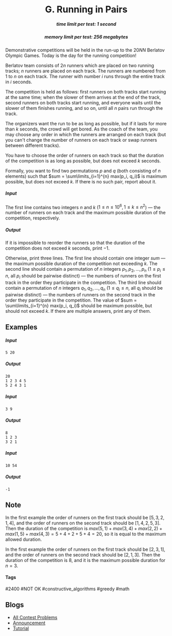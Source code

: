 <h1 style='text-align: center;'> G. Running in Pairs</h1>

<h5 style='text-align: center;'>time limit per test: 1 second</h5>
<h5 style='text-align: center;'>memory limit per test: 256 megabytes</h5>

Demonstrative competitions will be held in the run-up to the $20NN$ Berlatov Olympic Games. Today is the day for the running competition!

Berlatov team consists of $2n$ runners which are placed on two running tracks; $n$ runners are placed on each track. The runners are numbered from $1$ to $n$ on each track. The runner with number $i$ runs through the entire track in $i$ seconds.

The competition is held as follows: first runners on both tracks start running at the same time; when the slower of them arrives at the end of the track, second runners on both tracks start running, and everyone waits until the slower of them finishes running, and so on, until all $n$ pairs run through the track.

The organizers want the run to be as long as possible, but if it lasts for more than $k$ seconds, the crowd will get bored. As the coach of the team, you may choose any order in which the runners are arranged on each track (but you can't change the number of runners on each track or swap runners between different tracks).

You have to choose the order of runners on each track so that the duration of the competition is as long as possible, but does not exceed $k$ seconds.

Formally, you want to find two permutations $p$ and $q$ (both consisting of $n$ elements) such that $sum = \sum\limits_{i=1}^{n} max(p_i, q_i)$ is maximum possible, but does not exceed $k$. If there is no such pair, report about it.

##### Input

The first line contains two integers $n$ and $k$ ($1 \le n \le 10^6, 1 \le k \le n^2$) — the number of runners on each track and the maximum possible duration of the competition, respectively.

##### Output

If it is impossible to reorder the runners so that the duration of the competition does not exceed $k$ seconds, print $-1$. 

Otherwise, print three lines. The first line should contain one integer $sum$ — the maximum possible duration of the competition not exceeding $k$. The second line should contain a permutation of $n$ integers $p_1, p_2, \dots, p_n$ ($1 \le p_i \le n$, all $p_i$ should be pairwise distinct) — the numbers of runners on the first track in the order they participate in the competition. The third line should contain a permutation of $n$ integers $q_1, q_2, \dots, q_n$ ($1 \le q_i \le n$, all $q_i$ should be pairwise distinct) — the numbers of runners on the second track in the order they participate in the competition. The value of $sum = \sum\limits_{i=1}^{n} max(p_i, q_i)$ should be maximum possible, but should not exceed $k$. If there are multiple answers, print any of them.

## Examples

##### Input


```text
5 20
```
##### Output


```text
20
1 2 3 4 5 
5 2 4 3 1 
```
##### Input


```text
3 9
```
##### Output


```text
8
1 2 3 
3 2 1 
```
##### Input


```text
10 54
```
##### Output


```text
-1
```
## Note

In the first example the order of runners on the first track should be $[5, 3, 2, 1, 4]$, and the order of runners on the second track should be $[1, 4, 2, 5, 3]$. Then the duration of the competition is $max(5, 1) + max(3, 4) + max(2, 2) + max(1, 5) + max(4, 3) = 5 + 4 + 2 + 5 + 4 = 20$, so it is equal to the maximum allowed duration.

In the first example the order of runners on the first track should be $[2, 3, 1]$, and the order of runners on the second track should be $[2, 1, 3]$. Then the duration of the competition is $8$, and it is the maximum possible duration for $n = 3$.



#### Tags 

#2400 #NOT OK #constructive_algorithms #greedy #math 

## Blogs
- [All Contest Problems](../Codeforces_Round_592_(Div._2).md)
- [Announcement](../blogs/Announcement.md)
- [Tutorial](../blogs/Tutorial.md)
